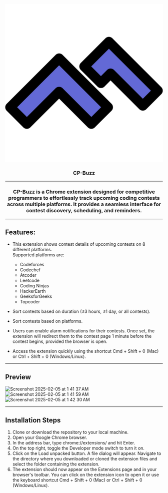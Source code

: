 <p align="center">
    <img src="images/CPBuzz_logo.png">
    <h3 align="center">CP-Buzz</h3>
  </a>
</p>


----


 <h3 align="center">CP-Buzz is a Chrome extension designed for competitive programmers to effortlessly track upcoming coding contests across multiple platforms. It provides a seamless interface for contest discovery, scheduling, and reminders.</h3>
  
----

## Features:
* This extension shows contest details of upcoming contests on 8 different platforms. <br>
Supported platforms are:
  * Codeforces
  * Codechef
  * Atcoder
  * Leetcode
  * Coding Ninjas
  * HackerEarth
  * GeeksforGeeks
  * Topcoder

* Sort contests based on duration (≤3 hours, ≤1 day, or all contests).
* Sort contests based on platforms.
* Users can enable alarm notifications for their contests. Once set, the extension will redirect them to the contest page 1 minute before the contest begins, provided the browser is open.
* Access the extension quickly using the shortcut Cmd + Shift + 0 (Mac) or Ctrl + Shift + 0 (Windows/Linux).

----

## Preview
<img width="537" alt="Screenshot 2025-02-05 at 1 41 37 AM" src="https://github.com/user-attachments/assets/4a65ad1c-d641-4abd-bd5b-54a142769221" />
<img width="537" alt="Screenshot 2025-02-05 at 1 41 59 AM" src="https://github.com/user-attachments/assets/b6a8e57e-b123-4519-9d4d-45c5d583107e" />
<img width="537" alt="Screenshot 2025-02-05 at 1 42 30 AM" src="https://github.com/user-attachments/assets/bb240fb4-2e2f-447a-84a2-9cc0b8e48641" />

----


## Installation Steps

1. Clone or download the repository to your local machine.
2. Open your Google Chrome browser.
3. In the address bar, type chrome://extensions/ and hit Enter.
4. On the top right, toggle the Developer mode switch to turn it on.
5. Click on the Load unpacked button. A file dialog will appear. Navigate to the directory where you downloaded or cloned the extension files and select the folder containing the extension.
6. The extension should now appear on the Extensions page and in your browser's toolbar. You can click on the extension icon to open it or use the keyboard shortcut Cmd + Shift + 0 (Mac) or Ctrl + Shift + 0 (Windows/Linux).
